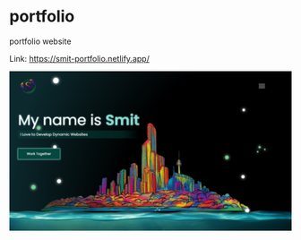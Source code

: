 # portfolio
portfolio website

Link: https://smit-portfolio.netlify.app/

![This is an image](https://github.com/awesomesmit/portfolio/blob/main/assets/preview.png)

